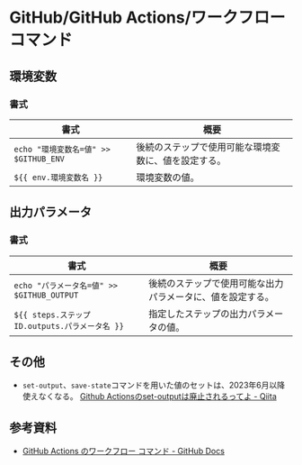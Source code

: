 # GitHub/GitHub Actions/ワークフローコマンド

## 環境変数

### 書式

| 書式                                  | 概要                                                 |
| ------------------------------------- | ---------------------------------------------------- |
| `echo "環境変数名=値" >> $GITHUB_ENV` | 後続のステップで使用可能な環境変数に、値を設定する。 |
| `${{ env.環境変数名 }}`               | 環境変数の値。                                       |

## 出力パラメータ

### 書式

| 書式                                           | 概要                                                       |
| ---------------------------------------------- | ---------------------------------------------------------- |
| `echo "パラメータ名=値" >> $GITHUB_OUTPUT`     | 後続のステップで使用可能な出力パラメータに、値を設定する。 |
| `${{ steps.ステップID.outputs.パラメータ名 }}` | 指定したステップの出力パラメータの値。                     |

## その他

- `set-output`、`save-state`コマンドを用いた値のセットは、2023年6月以降使えなくなる。
  [Github Actionsのset-outputは廃止されるってよ - Qiita](https://qiita.com/SuyamaDaichi/items/c4dcd92d0ca360d9271d)

## 参考資料

- [GitHub Actions のワークフロー コマンド - GitHub Docs](https://docs.github.com/ja/actions/using-workflows/workflow-commands-for-github-actions)

